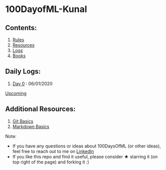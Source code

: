 # 100DayofML-Kunal

## Contents:

1. [Rules](rules.md)
2. [Resources](resources.md)
3. [Logs](Format/Logs.md)
4. [Books](Books)

## Daily Logs:

1. [Day 0](\DailyLogs\Day0.md) : 06/01/2020 

[Upcoming](Format\upcoming.md) 


## Additional Resources:

1. [Git Basics](gitbasics.md)
2. [Markdown Basics](markdown_basics.md)

Note: 
* If you have any questions or ideas about 100DaysOfML (or other ideas), feel free to reach out to me on [LinkedIn](https://www.linkedin.com/in/kunal-lalwani/)
* If you like this repo and find it useful, please consider ★ starring it (on top right of the page) and forking it :)

